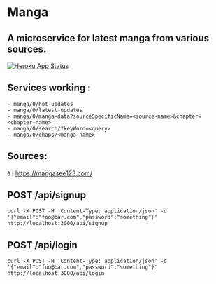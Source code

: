 # Manga
## A microservice for latest manga from various sources.

[![Heroku App Status](https://heroku-shields.herokuapp.com/manganode)](https://manganode.herokuapp.com)

## Services working :

```
- manga/0/hot-updates
- manga/0/latest-updates
- manga/0/manga-data?sourceSpecificName=<source-name>&chapter=<chapter-name>
- manga/0/search/?keyWord=<query>
- manga/0/chaps/<manga-name>
```

## Sources:

`0:` https://mangasee123.com/


## POST /api/signup

```curl -X POST -H 'Content-Type: application/json' -d '{"email":"foo@bar.com","password":"something"}' http://localhost:3000/api/signup```

## POST /api/login

```curl -X POST -H 'Content-Type: application/json' -d '{"email":"foo@bar.com","password":"something"}' http://localhost:3000/api/login```